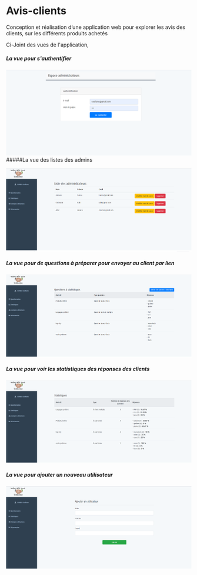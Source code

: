 # Avis-clients
Conception et réalisation d’une application web pour explorer les avis des clients, sur les différents produits achetés

Ci-Joint des vues de l'application,

##### La vue pour s'authentifier
![alt text](https://github.com/SoufianeO/Avis-clients/blob/Avis-clients/.screens/espaces%20admin.PNG?raw=true)
#####La vue des listes des admins

![alt text](https://github.com/SoufianeO/Avis-clients/blob/Avis-clients/.screens/liste%20des%20admins.PNG?raw=true)
##### La vue pour de questions à préparer pour envoyer au client par lien

![alt text](https://github.com/SoufianeO/Avis-clients/blob/Avis-clients/.screens/questions%20statistiques.PNG?raw=true)
##### La vue pour voir les statistiques des réponses des clients

![alt text](https://github.com/SoufianeO/Avis-clients/blob/Avis-clients/.screens/statistiques.PNG?raw=true)
##### La vue pour ajouter un nouveau utilisateur

![alt text](https://github.com/SoufianeO/Avis-clients/blob/Avis-clients/.screens/ajouter%20utilisateur.PNG?raw=true)
